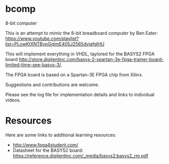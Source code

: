 # bcomp
8-bit computer

This is an attempt to mimic the 8-bit breadboard computer by Ben Eater: https://www.youtube.com/playlist?list=PLowKtXNTBypGqImE405J2565dvjafglHU

This will implement everything in VHDL, taylored for the BASYS2 FPGA board http://store.digilentinc.com/basys-2-spartan-3e-fpga-trainer-board-limited-time-see-basys-3/.

The FPGA board is based on a Spartan-3E FPGA chip from Xilinx.

Suggestions and contributions are welcome.

Please see the log file for implementation details and links to individual videos.

# Resources
Here are some links to additional learning resources:
* http://www.fpga4student.com/
* Datasheet for the BASYS2 board: https://reference.digilentinc.com/_media/basys2:basys2_rm.pdf
